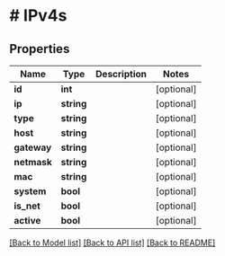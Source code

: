 # # IPv4s

## Properties

Name | Type | Description | Notes
------------ | ------------- | ------------- | -------------
**id** | **int** |  | [optional]
**ip** | **string** |  | [optional]
**type** | **string** |  | [optional]
**host** | **string** |  | [optional]
**gateway** | **string** |  | [optional]
**netmask** | **string** |  | [optional]
**mac** | **string** |  | [optional]
**system** | **bool** |  | [optional]
**is_net** | **bool** |  | [optional]
**active** | **bool** |  | [optional]

[[Back to Model list]](../../README.md#models) [[Back to API list]](../../README.md#endpoints) [[Back to README]](../../README.md)
